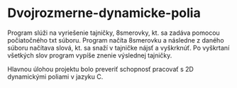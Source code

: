 # Dvojrozmerne-dynamicke-polia

Program slúži na vyriešenie tajničky, 8smerovky, kt. sa zadáva pomocou počiatočného txt súboru. Program načíta 8smerovku a následne z daného súboru načítava slová, kt. sa snaží v tajničke nájsť a vyškrknúť. Po vyškrtaní všetkých slov program vypíše znenie výslednej tajničky.

Hlavnou úlohou projektu bolo preveriť schopnosť pracovať s 2D dynamickými poliami v jazyku C.

